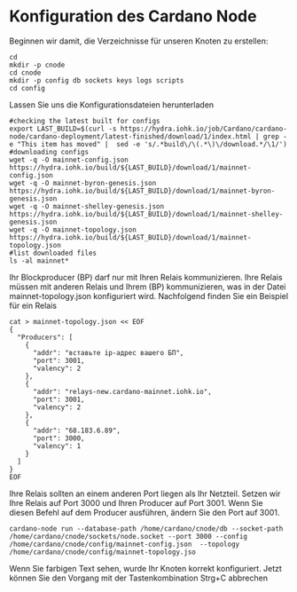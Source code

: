 # Konfiguration des Cardano Node

Beginnen wir damit, die Verzeichnisse für unseren Knoten zu erstellen:

```text
cd 
mkdir -p cnode
cd cnode
mkdir -p config db sockets keys logs scripts  
cd config
```

Lassen Sie uns die Konfigurationsdateien herunterladen

```text
#checking the latest built for configs
export LAST_BUILD=$(curl -s https://hydra.iohk.io/job/Cardano/cardano-node/cardano-deployment/latest-finished/download/1/index.html | grep -e "This item has moved" |  sed -e 's/.*build\/\(.*\)\/download.*/\1/')
#downloading configs
wget -q -O mainnet-config.json https://hydra.iohk.io/build/${LAST_BUILD}/download/1/mainnet-config.json
wget -q -O mainnet-byron-genesis.json https://hydra.iohk.io/build/${LAST_BUILD}/download/1/mainnet-byron-genesis.json
wget -q -O mainnet-shelley-genesis.json https://hydra.iohk.io/build/${LAST_BUILD}/download/1/mainnet-shelley-genesis.json
wget -q -O mainnet-topology.json https://hydra.iohk.io/build/${LAST_BUILD}/download/1/mainnet-topology.json
#list downloaded files
ls -al mainnet*
```

Ihr Blockproducer \(BP\) darf nur mit Ihren Relais kommunizieren. Ihre Relais müssen mit anderen Relais und Ihrem \(BP\) kommunizieren, was in der Datei mainnet-topology.json konfiguriert wird. Nachfolgend finden Sie ein Beispiel für ein Relais

```text
cat > mainnet-topology.json << EOF
{
  "Producers": [
    {
      "addr": "вставьте ip-адрес вашего БП",
      "port": 3001,
      "valency": 2
    },
    {
      "addr": "relays-new.cardano-mainnet.iohk.io",
      "port": 3001,
      "valency": 2
    },
    {
      "addr": "68.183.6.89",
      "port": 3000,
      "valency": 1
    }
  ]
}
EOF
```

Ihre Relais sollten an einem anderen Port liegen als Ihr Netzteil. Setzen wir Ihre Relais auf Port 3000 und Ihren Producer auf Port 3001. Wenn Sie diesen Befehl auf dem Producer ausführen, ändern Sie den Port auf 3001.

```text
cardano-node run --database-path /home/cardano/cnode/db --socket-path /home/cardano/cnode/sockets/node.socket --port 3000 --config /home/cardano/cnode/config/mainnet-config.json  --topology /home/cardano/cnode/config/mainnet-topology.jso
```

Wenn Sie farbigen Text sehen, wurde Ihr Knoten korrekt konfiguriert. Jetzt können Sie den Vorgang mit der Tastenkombination Strg+C abbrechen

